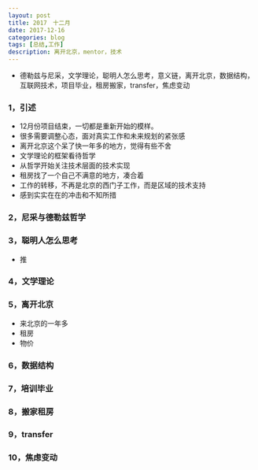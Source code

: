 ```yaml
---
layout: post
title: 2017　十二月 
date: 2017-12-16
categories: blog
tags: [总结,工作]
description: 离开北京，mentor，技术
---
```


* 德勒兹与尼采，文学理论，聪明人怎么思考，意义链，离开北京，数据结构，互联网技术，项目毕业，租房搬家，transfer，焦虑变动

### 1，引述

* 12月份项目结束，一切都是重新开始的模样。
* 很多需要调整心态，面对真实工作和未来规划的紧张感
* 离开北京这个呆了快一年多的地方，觉得有些不舍
* 文学理论的框架看待哲学
* 从哲学开始关注技术层面的技术实现
* 租房找了一个自己不满意的地方，凑合着
* 工作的转移，不再是北京的西门子工作，而是区域的技术支持
* 感到实实在在的冲击和不知所措

### 2，尼采与德勒兹哲学

### 3，聪明人怎么思考
* 推


### 4，文学理论

### 5，离开北京

* 来北京的一年多
* 租房
* 物价

### 6，数据结构

### 7，培训毕业

### 8，搬家租房

### 9，transfer

### 10，焦虑变动

